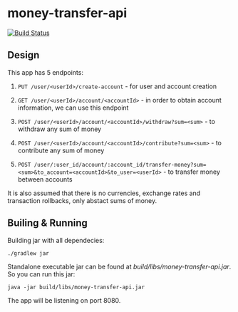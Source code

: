# money-transfer-api

[![Build Status](https://travis-ci.org/Sammers21/money-transfer-api.svg?branch=master)](https://travis-ci.org/Sammers21/money-transfer-api)

## Design

This app has 5 endpoints:

1. `PUT /user/<userId>/create-account` - for user and account creation

2. `GET /user/<userId>/account/<accountId>` - in order to obtain account information, we can use this endpoint

3. `POST /user/<userId>/account/<accountId>/withdraw?sum=<sum>` - to withdraw any sum of money

4. `POST /user/<userId>/account/<accountId>/contribute?sum=<sum>` - to contribute any sum of money

5. `POST /user/:user_id/account/:account_id/transfer-money?sum=<sum>&to_account=<accountId>&to_user=<userId>` - to transfer money between accounts

It is also assumed that there is no currencies, exchange rates and transaction rollbacks, only abstact sums of money.

## Builing & Running

Building jar with all dependecies:
```bash
./gradlew jar
```

Standalone executable jar can be found at _build/libs/money-transfer-api.jar_.
So you can run this jar:
```
java -jar build/libs/money-transfer-api.jar
```

The app will be listening on port 8080.
